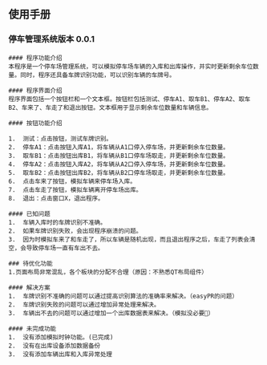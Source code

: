 ## 使用手册
  ### 停车管理系统版本 0.0.1
    #### 程序功能介绍
    本程序是一个停车场管理系统，可以模拟停车场车辆的入库和出库操作，并实时更新剩余车位数量。同时，程序还具备车牌识别功能，可以识别车辆的车牌号。

    #### 程序界面介绍
    程序界面包括一个按钮栏和一个文本框。按钮栏包括测试、停车A1、取车B1、停车A2、取车B2、车来了、车走了和退出按钮。文本框用于显示剩余车位数量和车辆信息。

    #### 按钮功能介绍

    1.  测试：点击按钮，测试车牌识别。
    2.  停车A1：点击按钮入库A1，将车辆从A1口停入停车场，并更新剩余车位数量。
    3.  取车B1：点击按钮出库B1，将车辆从B1口停车场取走，并更新剩余车位数量。
    4.  停车A2：点击按钮入库A2，将车辆从A2口停入停车场，并更新剩余车位数量。
    5.  取车B2：点击按钮出库B2，将车辆从B2口停车场取走，并更新剩余车位数量。
    6.  点击车来了按钮，模拟车辆来停车场入库。
    7.  点击车走了按钮，模拟车辆离开停车场出库。
    8.  退出：点击窗口X，退出程序。

    #### 已知问题
    1.  车辆入库时的车牌识别不准确。
    2.  如果车牌识别失败，会出现程序崩溃的问题。
    3.  因为时模拟车来了和车走了，所以车辆是随机出现，而且退出程序之后，车走了列表会清空，会导致停车场一直有车出不去。

    ### 待优化功能
    1.页面布局非常混乱，各个板块的分配不合理（原因：不熟悉QT布局组件）

    #### 解决方案
    1.  车牌识别不准确的问题可以通过提高识别算法的准确率来解决。（easyPR的问题）
    2.  车牌识别失败的问题可以通过增加异常处理来解决。
    3.  车辆出不去的问题可以通过增加一个出库数据表来解决。（模拟没必要👻）

    #### 未完成功能
    1.  没有添加模拟时钟功能。(已完成)
    2.  没有在出库设备添加数据备份
    3.  没有添加车辆出库和入库异常处理
